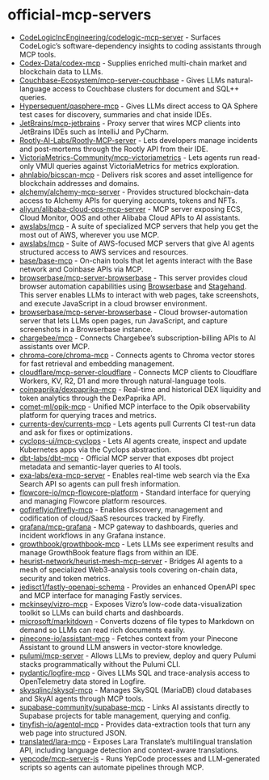 # official-mcp-servers

- [CodeLogicIncEngineering/codelogic-mcp-server](https://github.com/CodeLogicIncEngineering/codelogic-mcp-server) - Surfaces CodeLogic’s software-dependency insights to coding assistants through MCP tools.
- [Codex-Data/codex-mcp](https://github.com/Codex-Data/codex-mcp) - Supplies enriched multi-chain market and blockchain data to LLMs.
- [Couchbase-Ecosystem/mcp-server-couchbase](https://github.com/Couchbase-Ecosystem/mcp-server-couchbase) - Gives LLMs natural-language access to Couchbase clusters for document and SQL++ queries.
- [Hypersequent/qasphere-mcp](https://github.com/Hypersequent/qasphere-mcp) - Gives LLMs direct access to QA Sphere test cases for discovery, summaries and chat inside IDEs.
- [JetBrains/mcp-jetbrains](https://github.com/JetBrains/mcp-jetbrains) - Proxy server that wires MCP clients into JetBrains IDEs such as IntelliJ and PyCharm.
- [Rootly-AI-Labs/Rootly-MCP-server](https://github.com/Rootly-AI-Labs/Rootly-MCP-server) - Lets developers manage incidents and post-mortems through the Rootly API from their IDE.
- [VictoriaMetrics-Community/mcp-victoriametrics](https://github.com/VictoriaMetrics-Community/mcp-victoriametrics) - Lets agents run read-only VMUI queries against VictoriaMetrics for metrics exploration.
- [ahnlabio/bicscan-mcp](https://github.com/ahnlabio/bicscan-mcp) - Delivers risk scores and asset intelligence for blockchain addresses and domains.
- [alchemy/alchemy-mcp-server](https://github.com/alchemyplatform/alchemy-mcp-server) - Provides structured blockchain-data access to Alchemy APIs for querying accounts, tokens and NFTs.
- [aliyun/alibaba-cloud-ops-mcp-server](https://github.com/aliyun/alibaba-cloud-ops-mcp-server) - MCP server exposing ECS, Cloud Monitor, OOS and other Alibaba Cloud APIs to AI assistants.
- [awslabs/mcp](https://github.com/awslabs/mcp) - A suite of specialized MCP servers that help you get the most out of AWS, wherever you use MCP.
- [awslabs/mcp](https://github.com/awslabs/mcp) - Suite of AWS-focused MCP servers that give AI agents structured access to AWS services and resources.
- [base/base-mcp](https://github.com/base/base-mcp) - On-chain tools that let agents interact with the Base network and Coinbase APIs via MCP.
- [browserbase/mcp-server-browserbase](https://github.com/browserbase/mcp-server-browserbase)  - This server provides cloud browser automation capabilities using [Browserbase](https://www.browserbase.com/) and [Stagehand](https://github.com/browserbase/stagehand). This server enables LLMs to interact with web pages, take screenshots, and execute JavaScript in a cloud browser environment.
- [browserbase/mcp-server-browserbase](https://github.com/browserbase/mcp-server-browserbase) - Cloud browser-automation server that lets LLMs open pages, run JavaScript, and capture screenshots in a Browserbase instance.
- [chargebee/mcp](https://github.com/chargebee/agentkit/tree/main/modelcontextprotocol) - Connects Chargebee’s subscription-billing APIs to AI assistants over MCP.
- [chroma-core/chroma-mcp](https://github.com/chroma-core/chroma-mcp) - Connects agents to Chroma vector stores for fast retrieval and embedding management.
- [cloudflare/mcp-server-cloudflare](https://github.com/cloudflare/mcp-server-cloudflare) - Connects MCP clients to Cloudflare Workers, KV, R2, D1 and more through natural-language tools.
- [coinpaprika/dexpaprika-mcp](https://github.com/coinpaprika/dexpaprika-mcp) - Real-time and historical DEX liquidity and token analytics through the DexPaprika API.
- [comet-ml/opik-mcp](https://github.com/comet-ml/opik-mcp) - Unified MCP interface to the Opik observability platform for querying traces and metrics.
- [currents-dev/currents-mcp](https://github.com/currents-dev/currents-mcp) - Lets agents pull Currents CI test-run data and ask for fixes or optimizations.
- [cyclops-ui/mcp-cyclops](https://github.com/cyclops-ui/mcp-cyclops) - Lets AI agents create, inspect and update Kubernetes apps via the Cyclops abstraction.
- [dbt-labs/dbt-mcp](https://github.com/dbt-labs/dbt-mcp) - Official MCP server that exposes dbt project metadata and semantic-layer queries to AI tools.
- [exa-labs/exa-mcp-server](https://github.com/exa-labs/exa-mcp-server) - Enables real-time web search via the Exa Search API so agents can pull fresh information.
- [flowcore-io/mcp-flowcore-platform](https://github.com/flowcore-io/mcp-flowcore-platform) - Standard interface for querying and managing Flowcore platform resources.
- [gofireflyio/firefly-mcp](https://github.com/gofireflyio/firefly-mcp) - Enables discovery, management and codification of cloud/SaaS resources tracked by Firefly.
- [grafana/mcp-grafana](https://github.com/grafana/mcp-grafana) - MCP gateway to dashboards, queries and incident workflows in any Grafana instance.
- [growthbook/growthbook-mcp](https://github.com/growthbook/growthbook-mcp) - Lets LLMs see experiment results and manage GrowthBook feature flags from within an IDE.
- [heurist-network/heurist-mesh-mcp-server](https://github.com/heurist-network/heurist-mesh-mcp-server) - Bridges AI agents to a mesh of specialized Web3-analysis tools covering on-chain data, security and token metrics.
- [jedisct1/fastly-openapi-schema](https://github.com/jedisct1/fastly-openapi-schema) - Provides an enhanced OpenAPI spec and MCP interface for managing Fastly services.
- [mckinsey/vizro-mcp](https://github.com/mckinsey/vizro/tree/main/vizro-mcp) - Exposes Vizro’s low-code data-visualization toolkit so LLMs can build charts and dashboards.
- [microsoft/markitdown](https://github.com/microsoft/markitdown/tree/main/packages/markitdown-mcp) - Converts dozens of file types to Markdown on demand so LLMs can read rich documents easily.
- [pinecone-io/assistant-mcp](https://github.com/pinecone-io/assistant-mcp) - Fetches context from your Pinecone Assistant to ground LLM answers in vector-store knowledge.
- [pulumi/mcp-server](https://github.com/pulumi/mcp-server) - Allows LLMs to preview, deploy and query Pulumi stacks programmatically without the Pulumi CLI.
- [pydantic/logfire-mcp](https://github.com/pydantic/logfire-mcp) - Gives LLMs SQL and trace-analysis access to OpenTelemetry data stored in Logfire.
- [skysqlinc/skysql-mcp](https://github.com/skysqlinc/skysql-mcp) - Manages SkySQL (MariaDB) cloud databases and SkyAI agents through MCP tools.
- [supabase-community/supabase-mcp](https://github.com/supabase-community/supabase-mcp) - Links AI assistants directly to Supabase projects for table management, querying and config.
- [tinyfish-io/agentql-mcp](https://github.com/tinyfish-io/agentql-mcp) - Provides data-extraction tools that turn any web page into structured JSON.
- [translated/lara-mcp](https://github.com/translated/lara-mcp) - Exposes Lara Translate’s multilingual translation API, including language detection and context-aware translations.
- [yepcode/mcp-server-js](https://github.com/yepcode/mcp-server-js) - Runs YepCode processes and LLM-generated scripts so agents can automate pipelines through MCP.
